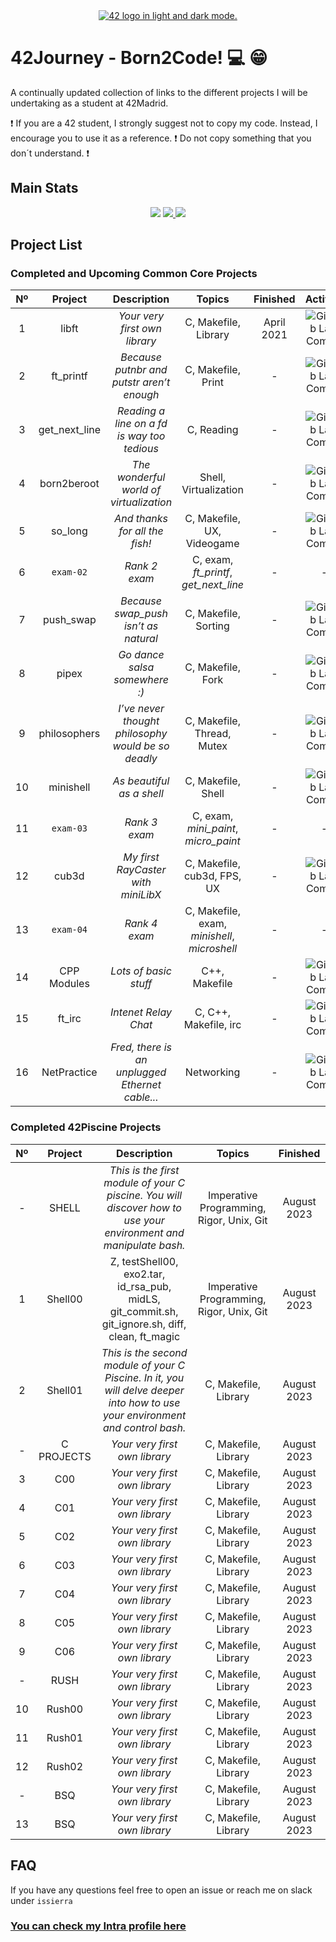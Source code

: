 <div align="center">
  <a href="https://www.42network.org">
    <picture>
    <source media="(prefers-color-scheme: dark)" srcset="https://user-images.githubusercontent.com/40824677/150541520-93b9bbfe-cb72-4bd0-80ae-a6f5637d3a77.png">
    <source media="(prefers-color-scheme: light)" srcset="https://user-images.githubusercontent.com/40824677/191278687-a798617c-09ab-4ce4-9384-7a826357b7cf.png">
    <img alt="42 logo in light and dark mode." src="https://user-images.githubusercontent.com/40824677/150541520-93b9bbfe-cb72-4bd0-80ae-a6f5637d3a77.png">
    </picture>
  </a>
</div>

# 42Journey - Born2Code! :computer: :grin:
A continually updated collection of links to the different projects I will be undertaking as a student at 42Madrid.

❗ If you are a 42 student, I strongly suggest not to copy my code. Instead, I encourage you to use it as a reference.
❗ Do not copy something that you don´t understand. ❗

## Main Stats

<div align="center">
  <img src="https://img.shields.io/github/repo-size/siemeris/42Journey?color=green" />
  <a href="https://profile.intra.42.fr/users/issierra">
    <img src="https://badgen.net/badge/Born2Code/issierra/blue?cache=86400&icon=https://meta.intra.42.fr/images/42_logo.svg">
  </a>
  <img src="https://img.shields.io/github/last-commit/siemeris/42Journey" />
</div>

## Project List

### Completed and Upcoming Common Core Projects

|  Nº  | Project | Description | Topics | Finished | Activity |
| :--: | :-----: | :---------: | :----: | :------: | :------: |
| 1 | libft | *Your very first own library* | C, Makefile, Library | April 2021 | ![GitHub Last Commit](https://img.shields.io/github/last-commit/siemeris/libft) |
| 2 | ft_printf | *Because putnbr and putstr aren’t enough* | C, Makefile, Print | - | ![GitHub Last Commit](https://img.shields.io/github/last-commit/siemeris/ft_printf) |
| 3 | get_next_line | *Reading a line on a *fd* is way too tedious* | C, Reading | - | ![GitHub Last Commit](https://img.shields.io/github/last-commit/siemeris/get_next_line) |
| 4 | born2beroot | *The wonderful world of virtualization* | Shell, Virtualization | - | ![GitHub Last Commit](https://img.shields.io/github/last-commit/siemeris/born2beroot) |
| 5 | so_long | *And thanks for all the fish!* | C, Makefile, UX, Videogame | - | ![GitHub Last Commit](https://img.shields.io/github/last-commit/siemeris/so_long) |
| 6 | ``exam-02`` | *Rank 2 exam* | C, exam, *ft_printf*, *get_next_line* | - | - |
| 7 | push_swap | *Because swap_push isn’t as natural* | C, Makefile, Sorting | - | ![GitHub Last Commit](https://img.shields.io/github/last-commit/siemeris/push_swap) |
| 8 | pipex | *Go dance salsa somewhere :)* | C, Makefile, Fork | - | ![GitHub Last Commit](https://img.shields.io/github/last-commit/siemeris/pipex) |
| 9 | philosophers | *I’ve never thought philosophy would be so deadly* | C, Makefile, Thread, Mutex | - | ![GitHub Last Commit](https://img.shields.io/github/last-commit/siemeris/philosophers) |
| 10 | minishell | *As beautiful as a shell* | C, Makefile, Shell | - | ![GitHub Last Commit](https://img.shields.io/github/last-commit/siemeris/minishell) |
| 11 | ``exam-03`` | *Rank 3 exam* | C, exam, *mini_paint*, *micro_paint* | - | - |
| 12 | cub3d | *My first RayCaster with miniLibX* | C, Makefile, cub3d, FPS, UX | - | ![GitHub Last Commit](https://img.shields.io/github/last-commit/siemeris/cub3d) |
| 13 | ``exam-04`` | *Rank 4 exam* | C, Makefile, exam, *minishell*, *microshell* | - | - |
| 14 | CPP Modules | *Lots of basic stuff* | C++, Makefile | - | ![GitHub Last Commit](https://img.shields.io/github/last-commit/siemeris/CPP-Modules) | [``6/9``](https://gitlab.com/siemeris/CPP-Modules) |
| 15 | ft_irc | *Intenet Relay Chat* | C, C++, Makefile, irc | - | ![GitHub Last Commit](https://img.shields.io/github/last-commit/siemeris/ft_irc) | - |
| 16 | NetPractice | *Fred, there is an unplugged Ethernet cable...* | Networking | - | ![GitHub Last Commit](https://img.shields.io/github/last-commit/siemeris/NetPractice) |

### Completed 42Piscine Projects

|  Nº  | Project | Description | Topics | Finished |
| :--: | :-----: | :---------: | :----: | :------: |
| - | SHELL | *This is the first module of your C piscine.* *You will discover how to use your environment and manipulate bash.* | Imperative Programming, Rigor, Unix, Git | August 2023 |
| 1 | Shell00 | Z, testShell00, exo2.tar, id_rsa_pub, midLS, git_commit.sh, git_ignore.sh, diff, clean, ft_magic | Imperative Programming, Rigor, Unix, Git | August 2023 |
| 2 | Shell01 | *This is the second module of your C Piscine. In it, you will delve deeper into how to use your environment and control bash.* | C, Makefile, Library | August 2023 |
| - | C PROJECTS | *Your very first own library* | C, Makefile, Library | August 2023 |
| 3 | C00 | *Your very first own library* | C, Makefile, Library | August 2023 |
| 4 | C01 | *Your very first own library* | C, Makefile, Library | August 2023 | 
| 5 | C02 | *Your very first own library* | C, Makefile, Library | August 2023 | 
| 6 | C03 | *Your very first own library* | C, Makefile, Library | August 2023 | 
| 7 | C04 | *Your very first own library* | C, Makefile, Library | August 2023 |
| 8 | C05 | *Your very first own library* | C, Makefile, Library | August 2023 | 
| 9 | C06 | *Your very first own library* | C, Makefile, Library | August 2023 | 
| - | RUSH | *Your very first own library* | C, Makefile, Library | August 2023 |
| 10 | Rush00 | *Your very first own library* | C, Makefile, Library | August 2023 | 
| 11 | Rush01 | *Your very first own library* | C, Makefile, Library | August 2023 | 
| 12 | Rush02 | *Your very first own library* | C, Makefile, Library | August 2023 | 
| - | BSQ | *Your very first own library* | C, Makefile, Library | August 2023 | 
| 13 | BSQ | *Your very first own library* | C, Makefile, Library | August 2023 |


## FAQ
If you have any questions feel free to open an issue or reach me on slack under `issierra`
 
### [You can check my Intra profile here](https://profile.intra.42.fr/users/issierra)
